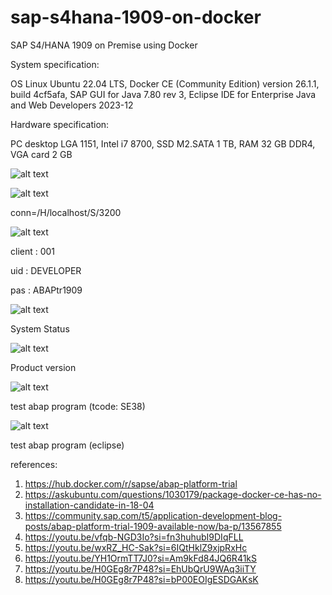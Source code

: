 # sap-s4hana-1909-on-docker
SAP S4/HANA 1909 on Premise using Docker

System specification:

OS Linux Ubuntu 22.04 LTS, Docker CE (Community Edition) version 26.1.1, build 4cf5afa, SAP GUI for Java 7.80 rev 3, Eclipse IDE for Enterprise Java and Web Developers 2023-12

Hardware specification:

PC desktop LGA 1151, Intel i7 8700, SSD M2.SATA 1 TB, RAM 32 GB DDR4, VGA card 2 GB

![alt text]([http://url/to/img.png](https://github.com/jenizar/sap-s4hana-1909-on-docker/blob/main/screenshot/pic1.png))

![alt text]([http://url/to/img.png](https://github.com/jenizar/sap-s4hana-1909-on-docker/blob/main/screenshot/pic2.png))

conn=/H/localhost/S/3200

![alt text]([http://url/to/img.png](https://github.com/jenizar/sap-s4hana-1909-on-docker/blob/main/screenshot/pic3.png))

client : 001

uid : DEVELOPER 

pas : ABAPtr1909

![alt text]([http://url/to/img.png](https://github.com/jenizar/sap-s4hana-1909-on-docker/blob/main/screenshot/pic4.png))

System Status 

![alt text]([http://url/to/img.png](https://github.com/jenizar/sap-s4hana-1909-on-docker/blob/main/screenshot/pic5.png))

Product version

![alt text]([http://url/to/img.png](https://github.com/jenizar/sap-s4hana-1909-on-docker/blob/main/screenshot/pic6.png))

test abap program (tcode: SE38)

![alt text]([http://url/to/img.png](https://github.com/jenizar/sap-s4hana-1909-on-docker/blob/main/screenshot/pic7.png))

test abap program (eclipse)

references:
1. https://hub.docker.com/r/sapse/abap-platform-trial   
2. https://askubuntu.com/questions/1030179/package-docker-ce-has-no-installation-candidate-in-18-04
3. https://community.sap.com/t5/application-development-blog-posts/abap-platform-trial-1909-available-now/ba-p/13567855
4. https://youtu.be/vfqb-NGD3Io?si=fn3huhubI9DIqFLL
5. https://youtu.be/wxRZ_HC-Sak?si=6IQtHklZ9xjpRxHc
6. https://youtu.be/YH1OrmTT7J0?si=Am9kFd84JQ6R41kS
7. https://youtu.be/H0GEg8r7P48?si=EhUbQrU9WAq3iiTY
8. https://youtu.be/H0GEg8r7P48?si=bP00EOIgESDGAKsK
